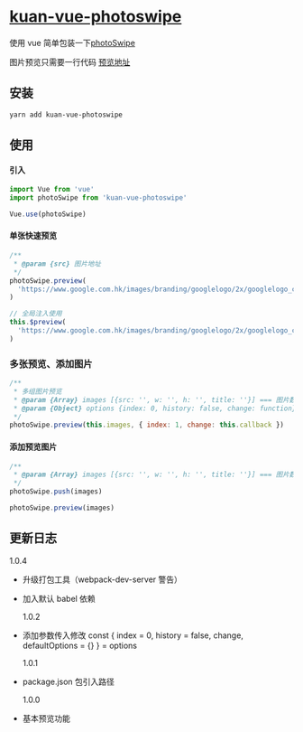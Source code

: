 # [kuan-vue-photoswipe](https://github.com/kuan1/kuan-vue-photoswipe)

使用 vue 简单包装一下[photoSwipe](https://github.com/dimsemenov/PhotoSwipe)

图片预览只需要一行代码 [预览地址](https://kuan1.github.io/kuan-vue-photoswipe)

## 安装

```bash
yarn add kuan-vue-photoswipe
```

## 使用

#### 引入

```javascript
import Vue from 'vue'
import photoSwipe from 'kuan-vue-photoswipe'

Vue.use(photoSwipe)
```

#### 单张快速预览

```javascript
/**
 * @param {src} 图片地址
 */
photoSwipe.preview(
  'https://www.google.com.hk/images/branding/googlelogo/2x/googlelogo_color_272x92dp.png'
)

// 全局注入使用
this.$preview(
  'https://www.google.com.hk/images/branding/googlelogo/2x/googlelogo_color_272x92dp.png'
)
```

### 多张预览、添加图片

```javascript
/**
 * 多组图片预览
 * @param {Array} images [{src: '', w: '', h: '', title: ''}] === 图片数组
 * @param {Object} options {index: 0, history: false, change: function} === 预览下标、显示hash（hash路由冲突）、change
 */
photoSwipe.preview(this.images, { index: 1, change: this.callback })
```

#### 添加预览图片

```javascript
/**
 * @param {Array} images [{src: '', w: '', h: '', title: ''}] === 图片数组
 */
photoSwipe.push(images)

photoSwipe.preview(images)
```

## 更新日志

1.0.4

- 升级打包工具（webpack-dev-server 警告）
- 加入默认 babel 依赖

  1.0.2

- 添加参数传入修改
  const { index = 0, history = false, change, defaultOptions = {} } = options

  1.0.1

- package.json 包引入路径

  1.0.0

- 基本预览功能
